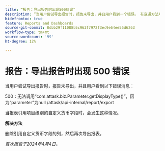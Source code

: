 ```yaml
---
title: “报告：导出报告时出现500错误”
description: “当用户尝试导出报告时，报告未导出，并且用户看到一个错误。 有变通方法可用。"
hidefromtoc: true
feature: Reports and Dashboards
source-git-commit: 0dbb29f11088b5c963f7972f3ec9e64ee55d6263
workflow-type: tm+mt
source-wordcount: '99'
ht-degree: 12%

---
```



# 报告：导出报告时出现 500 错误

当用户尝试导出报告时，报告未导出，并且用户看到以下错误消息：

500：无法调用“com.attask.biz.Parameter.getDisplayType()”，因为“parameter”为null /attask/api-internal/report/export

当报表引用项目级别的自定义货币字段时，会发生这种情况。

**解决方法**

删除引用自定义货币字段的列，然后再次导出报表。

_首次报告于2024年4月4日。_

